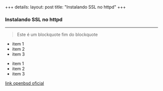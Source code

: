 +++
details:
    layout: post
    title: "Instalando SSL no httpd"
+++

### Instalando SSL no httpd

---

> Este é um blockquote
> fim do blockquote

* item 1
* item 2
* item 3

- item 1
- item 2
- item 3

[link openbsd oficial](http://openbsd.org)


